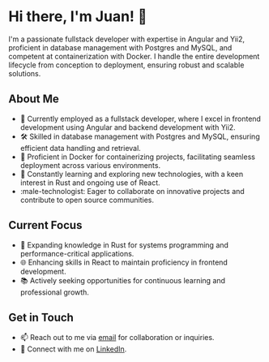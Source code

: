 # Hi there, I'm Juan! :wave:

I'm a passionate fullstack developer with expertise in Angular and Yii2, proficient in database management with Postgres and MySQL, and competent at containerization with Docker. I handle the entire development lifecycle from conception to deployment, ensuring robust and scalable solutions.

## About Me

- :briefcase: Currently employed as a fullstack developer, where I excel in frontend development using Angular and backend development with Yii2.
- :hammer_and_wrench: Skilled in database management with Postgres and MySQL, ensuring efficient data handling and retrieval.
- :whale: Proficient in Docker for containerizing projects, facilitating seamless deployment across various environments.
- :seedling: Constantly learning and exploring new technologies, with a keen interest in Rust and ongoing use of React.
- :male-technologist: Eager to collaborate on innovative projects and contribute to open source communities.

## Current Focus

- :rocket: Expanding knowledge in Rust for systems programming and performance-critical applications.
- :globe_with_meridians: Enhancing skills in React to maintain proficiency in frontend development.
- :books: Actively seeking opportunities for continuous learning and professional growth.

## Get in Touch

- :mailbox: Reach out to me via [email](mailto:cjfsepu@gmail.com) for collaboration or inquiries.
- :link: Connect with me on [LinkedIn](https://www.linkedin.com/in/cjfsepulveda/).